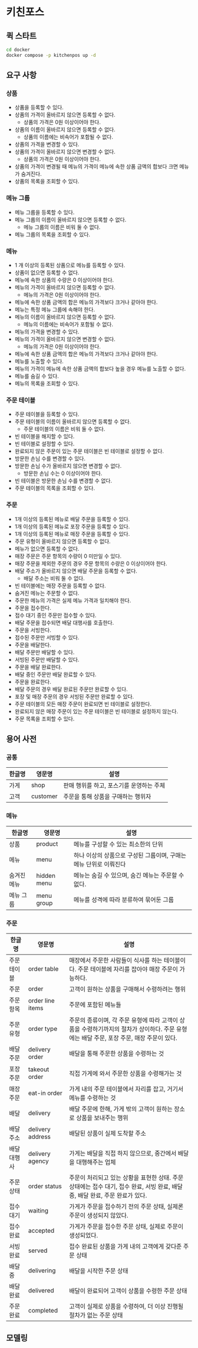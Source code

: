# 키친포스

## 퀵 스타트

```sh
cd docker
docker compose -p kitchenpos up -d
```

## 요구 사항

### 상품

- 상품을 등록할 수 있다.
- 상품의 가격이 올바르지 않으면 등록할 수 없다.
    - 상품의 가격은 0원 이상이어야 한다.
- 상품의 이름이 올바르지 않으면 등록할 수 없다.
    - 상품의 이름에는 비속어가 포함될 수 없다.
- 상품의 가격을 변경할 수 있다.
- 상품의 가격이 올바르지 않으면 변경할 수 없다.
    - 상품의 가격은 0원 이상이어야 한다.
- 상품의 가격이 변경될 때 메뉴의 가격이 메뉴에 속한 상품 금액의 합보다 크면 메뉴가 숨겨진다.
- 상품의 목록을 조회할 수 있다.

### 메뉴 그룹

- 메뉴 그룹을 등록할 수 있다.
- 메뉴 그룹의 이름이 올바르지 않으면 등록할 수 없다.
    - 메뉴 그룹의 이름은 비워 둘 수 없다.
- 메뉴 그룹의 목록을 조회할 수 있다.

### 메뉴

- 1 개 이상의 등록된 상품으로 메뉴를 등록할 수 있다.
- 상품이 없으면 등록할 수 없다.
- 메뉴에 속한 상품의 수량은 0 이상이어야 한다.
- 메뉴의 가격이 올바르지 않으면 등록할 수 없다.
    - 메뉴의 가격은 0원 이상이어야 한다.
- 메뉴에 속한 상품 금액의 합은 메뉴의 가격보다 크거나 같아야 한다.
- 메뉴는 특정 메뉴 그룹에 속해야 한다.
- 메뉴의 이름이 올바르지 않으면 등록할 수 없다.
    - 메뉴의 이름에는 비속어가 포함될 수 없다.
- 메뉴의 가격을 변경할 수 있다.
- 메뉴의 가격이 올바르지 않으면 변경할 수 없다.
    - 메뉴의 가격은 0원 이상이어야 한다.
- 메뉴에 속한 상품 금액의 합은 메뉴의 가격보다 크거나 같아야 한다.
- 메뉴를 노출할 수 있다.
- 메뉴의 가격이 메뉴에 속한 상품 금액의 합보다 높을 경우 메뉴를 노출할 수 없다.
- 메뉴를 숨길 수 있다.
- 메뉴의 목록을 조회할 수 있다.

### 주문 테이블

- 주문 테이블을 등록할 수 있다.
- 주문 테이블의 이름이 올바르지 않으면 등록할 수 없다.
    - 주문 테이블의 이름은 비워 둘 수 없다.
- 빈 테이블을 해지할 수 있다.
- 빈 테이블로 설정할 수 있다.
- 완료되지 않은 주문이 있는 주문 테이블은 빈 테이블로 설정할 수 없다.
- 방문한 손님 수를 변경할 수 있다.
- 방문한 손님 수가 올바르지 않으면 변경할 수 없다.
    - 방문한 손님 수는 0 이상이어야 한다.
- 빈 테이블은 방문한 손님 수를 변경할 수 없다.
- 주문 테이블의 목록을 조회할 수 있다.

### 주문

- 1개 이상의 등록된 메뉴로 배달 주문을 등록할 수 있다.
- 1개 이상의 등록된 메뉴로 포장 주문을 등록할 수 있다.
- 1개 이상의 등록된 메뉴로 매장 주문을 등록할 수 있다.
- 주문 유형이 올바르지 않으면 등록할 수 없다.
- 메뉴가 없으면 등록할 수 없다.
- 매장 주문은 주문 항목의 수량이 0 미만일 수 있다.
- 매장 주문을 제외한 주문의 경우 주문 항목의 수량은 0 이상이어야 한다.
- 배달 주소가 올바르지 않으면 배달 주문을 등록할 수 없다.
    - 배달 주소는 비워 둘 수 없다.
- 빈 테이블에는 매장 주문을 등록할 수 없다.
- 숨겨진 메뉴는 주문할 수 없다.
- 주문한 메뉴의 가격은 실제 메뉴 가격과 일치해야 한다.
- 주문을 접수한다.
- 접수 대기 중인 주문만 접수할 수 있다.
- 배달 주문을 접수되면 배달 대행사를 호출한다.
- 주문을 서빙한다.
- 접수된 주문만 서빙할 수 있다.
- 주문을 배달한다.
- 배달 주문만 배달할 수 있다.
- 서빙된 주문만 배달할 수 있다.
- 주문을 배달 완료한다.
- 배달 중인 주문만 배달 완료할 수 있다.
- 주문을 완료한다.
- 배달 주문의 경우 배달 완료된 주문만 완료할 수 있다.
- 포장 및 매장 주문의 경우 서빙된 주문만 완료할 수 있다.
- 주문 테이블의 모든 매장 주문이 완료되면 빈 테이블로 설정한다.
- 완료되지 않은 매장 주문이 있는 주문 테이블은 빈 테이블로 설정하지 않는다.
- 주문 목록을 조회할 수 있다.

## 용어 사전

### 공통

| 한글명 | 영문명      | 설명                      |
|-----|----------|-------------------------|
| 가게  | shop     | 판매 행위를 하고, 포스기를 운영하는 주체 |
| 고객  | customer | 주문을 통해 상품을 구매하는 행위자     |

### 메뉴

| 한글명    | 영문명         | 설명                                    |
|--------|-------------|---------------------------------------|
| 상품     | product     | 메뉴를 구성할 수 있는 최소한의 단위                  |
| 메뉴     | menu        | 하나 이상의 상품으로 구성된 그룹이며, 구매는 메뉴 단위로 이뤄진다 |
| 숨겨진 메뉴 | hidden menu | 메뉴는 숨길 수 있으며, 숨긴 메뉴는 주문할 수 없다.        |
| 메뉴 그룹  | menu group  | 메뉴를 성격에 따라 분류하여 묶어둔 그룹                |

### 주문

| 한글명    | 영문명              | 설명                                                                               |
|--------|------------------|----------------------------------------------------------------------------------|
| 주문 테이블 | order table      | 매장에서 주문한 사람들이 식사를 하는 테이블이다. 주문 테이블에 자리를 잡아야 매장 주문이 가능하다.                         |
| 주문     | order            | 고객이 원하는 상품을 구매해서 수령하려는 행위                                                        |
| 주문 항목  | order line items | 주문에 포함된 메뉴들                                                                      |
| 주문 유형  | order type       | 주문의 종류이며, 각 주문 유형에 따라 고객이 상품을 수령하기까지의 절차가 상이하다. 주문 유형에는 배달 주문, 포장 주문, 매장 주문이 있다. |
| 배달 주문  | delivery order   | 배달을 통해 주문한 상품을 수령하는 것                                                            |
| 포장 주문  | takeout order    | 직접 가게에 와서 주문한 상품을 수령해가는 것                                                        |
| 매장 주문  | eat-in order     | 가게 내의 주문 테이블에서 자리를 잡고, 거기서 메뉴를 수령하는 것                                            |
| 배달     | delivery         | 배달 주문에 한해, 가게 밖의 고객이 원하는 장소로 상품을 보내주는 행위                                         |
| 배달 주소  | delivery address | 배달된 상품이 실제 도착할 주소                                                                |
| 배달 대행사 | delivery agency  | 가게는 배달을 직접 하지 않으므로, 중간에서 배달을 대행해주는 업체                                            |
| 주문 상태  | order status     | 주문이 처리되고 있는 상황을 표현한 상태. 주문 상태에는 접수 대기, 접수 완료, 서빙 완료, 배달 중, 배달 완료, 주문 완료가 있다.     |
| 접수 대기  | waiting          | 가게가 주문을 접수하기 전의 주문 상태, 실제론 주문이 생성되지 않았다.                                         |
| 접수 완료  | accepted         | 가게가 주문을 접수한 주문 상태, 실제로 주문이 생성되었다.                                                |
| 서빙 완료  | served           | 접수 완료된 상품을 가게 내의 고객에게 갖다준 주문 상태                                                  |
| 배달 중   | delivering       | 배달을 시작한 주문 상태                                                                    |
| 배달 완료  | delivered        | 배달이 완료되어 고객이 상품을 수령한 주문 상태                                                       |
| 주문 완료  | completed        | 고객이 실제로 상품을 수령하여, 더 이상 진행될 절차가 없는 주문 상태                                          |

## 모델링
